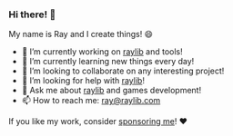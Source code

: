 ### Hi there! 👋

My name is Ray and I create things! 😄

- 🔭 I’m currently working on [raylib](https://github.com/raysan5/raylib) and tools!
- 🌱 I’m currently learning new things every day!
- 👯 I’m looking to collaborate on any interesting project!
- 🤔 I’m looking for help with [raylib](https://github.com/raysan5/raylib)!
- 💬 Ask me about [raylib](https://github.com/raysan5/raylib) and games development!
- 📫 How to reach me: ray@raylib.com

If you like my work, consider [sponsoring me](https://github.com/sponsors/raysan5)! ♥️
